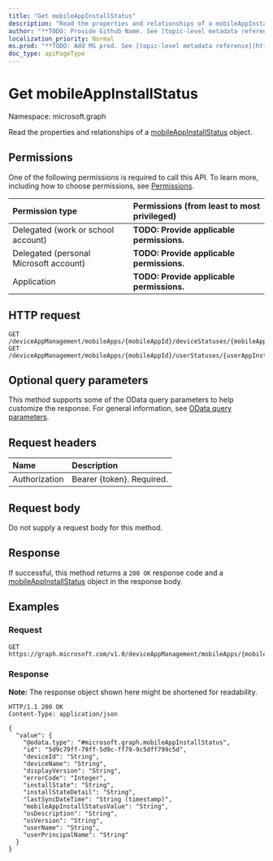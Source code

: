 ```yaml
---
title: "Get mobileAppInstallStatus"
description: "Read the properties and relationships of a mobileAppInstallStatus object."
author: "**TODO: Provide Github Name. See [topic-level metadata reference](https://msgo.azurewebsites.net/add/document/guidelines/metadata.html#topic-level-metadata)**"
localization_priority: Normal
ms.prod: "**TODO: Add MS prod. See [topic-level metadata reference](https://msgo.azurewebsites.net/add/document/guidelines/metadata.html#topic-level-metadata)**"
doc_type: apiPageType
---
```


# Get mobileAppInstallStatus
Namespace: microsoft.graph



Read the properties and relationships of a [mobileAppInstallStatus](../resources/mobileappinstallstatus.md) object.

## Permissions
One of the following permissions is required to call this API. To learn more, including how to choose permissions, see [Permissions](/graph/permissions-reference).

|Permission type|Permissions (from least to most privileged)|
|:---|:---|
|Delegated (work or school account)|**TODO: Provide applicable permissions.**|
|Delegated (personal Microsoft account)|**TODO: Provide applicable permissions.**|
|Application|**TODO: Provide applicable permissions.**|

## HTTP request

<!-- {
  "blockType": "ignored"
}
-->
``` http
GET /deviceAppManagement/mobileApps/{mobileAppId}/deviceStatuses/{mobileAppInstallStatusId}
GET /deviceAppManagement/mobileApps/{mobileAppId}/userStatuses/{userAppInstallStatusId}/deviceStatuses/{mobileAppInstallStatusId}
```

## Optional query parameters
This method supports some of the OData query parameters to help customize the response. For general information, see [OData query parameters](/graph/query-parameters).

## Request headers
|Name|Description|
|:---|:---|
|Authorization|Bearer {token}. Required.|

## Request body
Do not supply a request body for this method.

## Response

If successful, this method returns a `200 OK` response code and a [mobileAppInstallStatus](../resources/mobileappinstallstatus.md) object in the response body.

## Examples

### Request
<!-- {
  "blockType": "request",
  "name": "get_mobileappinstallstatus"
}
-->
``` http
GET https://graph.microsoft.com/v1.0/deviceAppManagement/mobileApps/{mobileAppId}/deviceStatuses/{mobileAppInstallStatusId}
```


### Response
**Note:** The response object shown here might be shortened for readability.
<!-- {
  "blockType": "response",
  "truncated": true,
  "@odata.type": "microsoft.graph.mobileAppInstallStatus"
}
-->
``` http
HTTP/1.1 200 OK
Content-Type: application/json

{
  "value": {
    "@odata.type": "#microsoft.graph.mobileAppInstallStatus",
    "id": "5d9c79ff-79ff-5d9c-ff79-9c5dff799c5d",
    "deviceId": "String",
    "deviceName": "String",
    "displayVersion": "String",
    "errorCode": "Integer",
    "installState": "String",
    "installStateDetail": "String",
    "lastSyncDateTime": "String (timestamp)",
    "mobileAppInstallStatusValue": "String",
    "osDescription": "String",
    "osVersion": "String",
    "userName": "String",
    "userPrincipalName": "String"
  }
}
```

